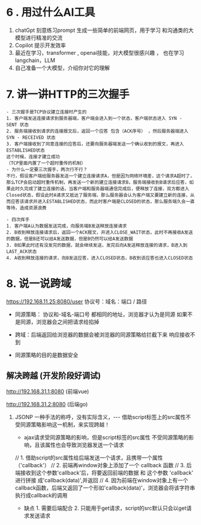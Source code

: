 # 6 . 用过什么AI工具
1. chatGpt
    刻意练习prompt  生成一些简单的前端网页，用于学习
        和沟通类的大模型进行精准的交流
2. Copilot 提示开发效率
3. 最近在学习，transformer , openai技能，对大模型很感兴趣 ， 也在学习langchain，LLM
4. 自己准备一个大模型，介绍你对它的理解

# 7. 讲一讲HTTP的三次握手
    - 三次握手是TCP协议建立连接时产生的
    1. 客户端发送连接请求到服务器端，客户端会进入到一个状态，客户端状态进入 SYN - SENT 状态
    2. 服务端接收到请求的连接报文后，返回一个应答 包含（ACK序号） ，然后服务器端进入 SYN - RECEIVED 状态
    3. 客户端接收到了同意连接的应答后，还要向服务器端发送一个确认收到的报文，再进入ESTABLISHED状态
    这个时候，连接才建立成功
    （TCP里面内置了一个超时重传的机制）
    - 为什么一定要三次握手，两次行不行？
    不行，假设客户端给服务器发送一个建立连接请求A，但是因为网络环境差，这个请求A超时了，那么TCP会启动超时重传机制，再发送一个新的建立连接请求B，服务端接收到B请求后应答，如果此时久完成了建立连接的话，当客户端和服务器端通信完成后，便释放了连接，双方都进入Closed状态，假设此时A请求又抵达了服务端，那么服务器会认为客户端又要建立新的连接，从而应答该请求并进入ESTABLISHED状态，而此时客户端是CLOSED的状态，那么服务端久会一直等待，造成资源浪费

    - 四次挥手
    1. 客户端A认为数据发送完成，向服务端B发送释放连接请求
    2. B收到释放连接请求后，返回一个ACK报文，并进入CLOSE_WAIT状态，此时不再接收A发送的数据，但是B还可以给A发送数据，但是B仍然可以给A发送数据
    3. B如果此时还有没发完的数据，就会继续发送，发完后向A发送释放连接的请求，B进入到LAST_ACK状态
    4. A收到释放连接的请求，向B发送应答，进入CLOSED状态，B收到该应答也进入CLOSED状态

# 8. 说一说跨域

https://192.168.11.25:8080/user
协议号：域名：端口 / 路径

- 同源策略： 协议和-域名-端口号  都相同的地址，浏览器才认为是同源 如果不是同源，浏览器会之间把请求给掐掉

- 跨域：后端返回给浏览器的数据会被浏览器的同源策略给拦截下来 响应接收不到

- 同源策略的目的是数据安全

## 解决跨越 (开发阶段好调试)
http://192.168.31.1:8080 (前端vue)

http://192.168.31.2:8080 (后端go)

1. JSONP 一种手法的称呼，没有实际含义，--- 借助script标签上的src属性不受同源策略影响这一机制，来实现跨越！
    - ajax请求受同源策略的影响，但是script标签的src属性 不受同源策略的影响，且该属性也会导致浏览器发送一个请求

    // 1. 借助script的src属性给后端发送一个请求，且携带一个属性（'callback'）
    // 2. 前端再window对象上添加了一个 callback 函数
    // 3. 后端接收到这个参数'callback'后，将要返回前端的数据 和 这个参数 'callback' 进行拼接 成'callback(data)',并返回
    // 4. 因为前端在window对象上有一个callback函数，后端又返回了一个形如'callback(data)'，浏览器会将该字符串执行成callback的调用

    - 缺点 1. 需要后端配合 2. 只能用于get请求，script的src默认只会以get请求发送请求          